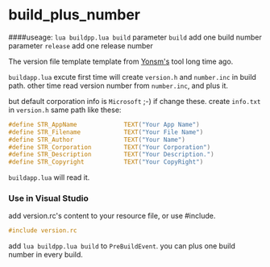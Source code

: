 # build_plus_number

####useage: `lua buildpp.lua build`
parameter `build` add one build number
parameter `release` add one release number

The version file template template from [Yonsm's](http://yonsm.net/) tool long time ago.

`buildapp.lua` excute first time will create `version.h` and `number.inc` in build path.
other time read version number from `number.inc`, and plus it.

but default corporation info is `Microsoft` ;-)
if change these. create `info.txt` in `version.h` same path like these:
```C
#define STR_AppName             TEXT("Your App Name")
#define STR_Filename            TEXT("Your File Name")
#define STR_Author              TEXT("Your Name")
#define STR_Corporation         TEXT("Your Corporation")
#define STR_Description         TEXT("Your Description.")
#define STR_Copyright           TEXT("Your CopyRight") 
```
`buildapp.lua` will read it.

### Use in Visual Studio
add version.rc's content to your resource file,
or use #include.
```C
#include version.rc
```
add `lua buildpp.lua build` to `PreBuildEvent`.
you can plus one build number in every build.
